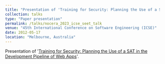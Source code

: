 ```yaml
---
title: "Presentation of 'Training for Security: Planning the Use of a SAT in the Development Pipeline of Web Apps'"
collection: talks
type: "Paper presentation"
permalink: /talks/nocera_2023_icse_seet_talk
venue: "45th International Conference on Software Engineering (ICSE)"
date: 2012-05-17
location: "Melbourne, Australia"
---
```


Presentation of '[Training for Security: Planning the Use of a SAT in the Development Pipeline of Web Apps](../publication/nocera_2023_icse_seet)'.
